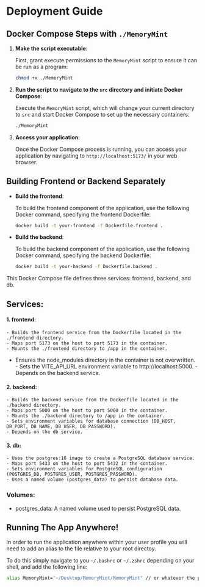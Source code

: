 # Deployment Guide

## Docker Compose Steps with `./MemoryMint`

1. **Make the script executable**:

   First, grant execute permissions to the `MemoryMint` script to ensure it can be run as a program:

   ```bash
   chmod +x ./MemoryMint
   ```

2. **Run the script to navigate to the `src` directory and initiate Docker Compose**:

   Execute the `MemoryMint` script, which will change your current directory to `src` and start Docker Compose to set up the necessary containers:

   ```bash
   ./MemoryMint
   ```

3. **Access your application**:

   Once the Docker Compose process is running, you can access your application by navigating to `http://localhost:5173/` in your web browser.

## Building Frontend or Backend Separately

- **Build the frontend**:

  To build the frontend component of the application, use the following Docker command, specifying the frontend Dockerfile:

  ```bash
  docker build -t your-frontend -f Dockerfile.frontend .
  ```

- **Build the backend**:

  To build the backend component of the application, use the following Docker command, specifying the backend Dockerfile:

  ```bash
  docker build -t your-backend -f Dockerfile.backend .
  ```


This Docker Compose file defines three services: frontend, backend, and db.
## Services:
#### 1. frontend:
    - Builds the frontend service from the Dockerfile located in the ./frontend directory.
    - Maps port 5173 on the host to port 5173 in the container.
    - Mounts the ./frontend directory to /app in the container.
   - Ensures the node_modules directory in the container is not overwritten.
    - Sets the VITE_API_URL environment variable to http://localhost:5000.
    - Depends on the backend service.
 
#### 2. backend:
    - Builds the backend service from the Dockerfile located in the ./backend directory.
    - Maps port 5000 on the host to port 5000 in the container.
    - Mounts the ./backend directory to /app in the container.
    - Sets environment variables for database connection (DB_HOST, DB_PORT, DB_NAME, DB_USER, DB_PASSWORD).
    - Depends on the db service.
 
#### 3. db:
    - Uses the postgres:16 image to create a PostgreSQL database service.
    - Maps port 5433 on the host to port 5432 in the container.
    - Sets environment variables for PostgreSQL configuration (POSTGRES_DB, POSTGRES_USER, POSTGRES_PASSWORD).
    - Uses a named volume (postgres_data) to persist database data.
 
### Volumes:
 
 - postgres_data: A named volume used to persist PostgreSQL data.

## Running The App Anywhere!

In order to run the application anywhere within your user profile you will need to add an alias to the file relative to your root directoy.

To do this simply navigate to you `~/.bashrc` or `~/.zshrc` depending on your shell, and add the following line:

```sh
alias MemoryMint="~/Desktop/MemoryMint/MemoryMint" // or whatever the path to the sourcecode is
```
